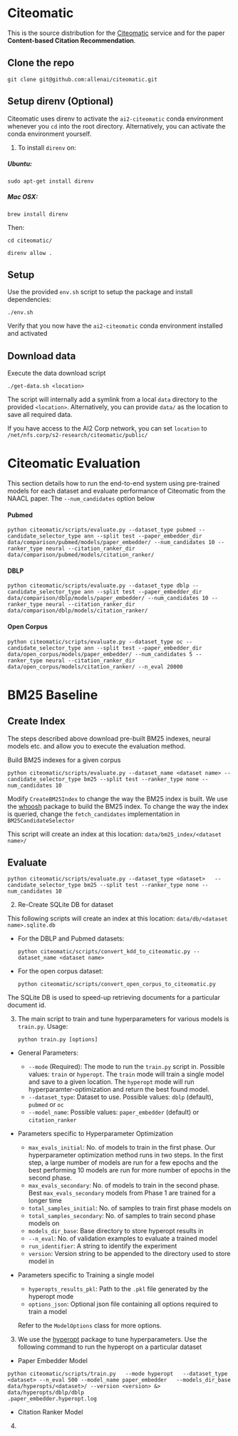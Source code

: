 # Citeomatic

This is the source distribution for the [Citeomatic](citeomatic.semanticscholar.org) service and 
for the paper **Content-based Citation Recommendation**.

## Clone the repo
```
git clone git@github.com:allenai/citeomatic.git
```

## Setup direnv (Optional)
Citeomatic uses direnv to activate the `ai2-citeomatic` conda environment whenever you `cd` into the root directory. Alternatively, you can activate the conda environment yourself. 
1. To install `direnv` on:
##### Ubuntu: 
```
sudo apt-get install direnv
```
##### Mac OSX:
```
brew install direnv
```

Then:

`cd citeomatic/`

`direnv allow .`


## Setup

Use the provided `env.sh` script to setup the package and install dependencies:

```
./env.sh
```

Verify that you now have the `ai2-citeomatic` conda environment installed and activated

## Download data

Execute the data download script
```
./get-data.sh <location>

```
The script will internally add a symlink from a local `data` directory to the provided `<location>`. Alternatively, you can provide `data/` as the location to save all required data.

If you have access to the AI2 Corp network, you can set `location` to  `/net/nfs.corp/s2-research/citeomatic/public/`  

# Citeomatic Evaluation

This section details how to run the end-to-end system using pre-trained models for each dataset 
and evaluate performance of Citeomatic from the NAACL paper. The `--num_candidates` option below   
  
#### Pubmed
```
python citeomatic/scripts/evaluate.py --dataset_type pubmed --candidate_selector_type ann --split test --paper_embedder_dir data/comparison/pubmed/models/paper_embedder/ --num_candidates 10 --ranker_type neural --citation_ranker_dir data/comparison/pubmed/models/citation_ranker/

```

#### DBLP
```
python citeomatic/scripts/evaluate.py --dataset_type dblp --candidate_selector_type ann --split test --paper_embedder_dir data/comparison/dblp/models/paper_embedder/ --num_candidates 10 --ranker_type neural --citation_ranker_dir data/comparison/dblp/models/citation_ranker/
```

#### Open Corpus
```
python citeomatic/scripts/evaluate.py --dataset_type oc --candidate_selector_type ann --split test --paper_embedder_dir data/open_corpus/models/paper_embedder/ --num_candidates 5 --ranker_type neural --citation_ranker_dir data/open_corpus/models/citation_ranker/ --n_eval 20000
```


# BM25 Baseline

## Create Index
The steps described above download pre-built BM25 indexes, neural models etc. and allow you to execute the evaluation method.

Build BM25 indexes for a given corpus

```
python citeomatic/scripts/evaluate.py --dataset_name <dataset name> --candidate_selector_type bm25 --split test --ranker_type none --num_candidates 10 
```

Modify `CreateBM25Index` to change the way the BM25 index is built. We use the [whoosh](https://pypi.python.org/pypi/Whoosh/) package to build the BM25 index.
To change the way the index is queried, change the `fetch_candidates` implementation in `BM25CandidateSelector`

This script will create an index at this location: `data/bm25_index/<dataset name>/`

## Evaluate

```
python citeomatic/scripts/evaluate.py --dataset_type <dataset>   --candidate_selector_type bm25 --split test --ranker_type none --num_candidates 10
```

2. Re-Create SQLite DB for dataset

This following scripts will create an index at this location: `data/db/<dataset name>.sqlite.db`

  * For the DBLP and Pubmed datasets:
	```
	python citeomatic/scripts/convert_kdd_to_citeomatic.py --dataset_name <dataset name>
	```

  * For the open corpus dataset:
	```
	python citeomatic/scripts/convert_open_corpus_to_citeomatic.py
	```

The SQLite DB is used to speed-up retrieving documents for a particular document id. 

3. The main script to train and tune hyperparameters for various models is `train.py`. Usage:

	```
	python train.py [options]
	```

  * General Parameters:
	  * `--mode` (Required): The mode to run the `train.py` script in. Possible values: `train` or 
	  `hyperopt`. The `train` mode will train a single model and save to a given location. The 
	  `hyperopt` mode will run hyperparamter-optimization and return the best found model.
	  * `--dataset_type`: Dataset to use. Possible values: `dblp` (default), `pubmed` or `oc`
	  * `--model_name`: Possible values: `paper_embedder` (default) or `citation_ranker`
	  
  * Parameters specific to Hyperparameter Optimization
	  * `max_evals_initial`: No. of models to train in the first phase. Our hyperparameter 
	  optimization method runs in two steps. In the first step, a large number of models are run 
	  for a few epochs and the best performing 10 models are run for more number of epochs in the
	   second phase.
	  * `max_evals_secondary`: No. of models to train in the second phase. Best 
	  `max_evals_secondary` models from Phase 1 are trained for a longer time
	  * `total_samples_initial`: No. of samples to train first phase models on
	  * `total_samples_secondary`: No. of samples to train second phase models on
	  * `models_dir_base`: Base directory to store hyperopt results in 
	  * `--n_eval`: No. of validation examples to evaluate a trained model
	  * `run_identifier`: A string to identify the experiment
	  * `version`: Version string to be appended to the directory used to store model in
  
  * Parameters specific to Training a single model
      * `hyperopts_results_pkl`: Path to the `.pkl` file generated by the hyperopt mode
      * `options_json`: Optional json file containing all options required to train a model
      
    Refer to the `ModelOptions` class for more options.

3. We use the [hyperopt](https://github.com/hyperopt/hyperopt) package to tune hyperparameters. 
Use the following command to run the hyperopt on a particular dataset

  * Paper Embedder Model 

```
python citeomatic/scripts/train.py   --mode hyperopt   --dataset_type <dataset> --n_eval 500 --model_name paper_embedder   --models_dir_base  data/hyperopts/<dataset>/ --version <version> &> data/hyperopts/dblp/dblp
.paper_embedder.hyperopt.log
```

  * Citation Ranker Model
  


4. 